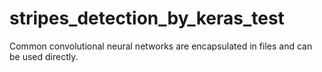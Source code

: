 # stripes_detection_by_keras_test
Common convolutional neural networks are encapsulated in files and can be used directly.
